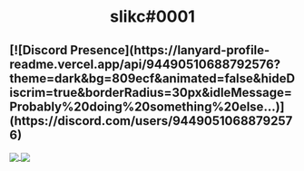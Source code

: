 <h1 align="center">
slikc#0001
</h1>

<h2>
[![Discord Presence](https://lanyard-profile-readme.vercel.app/api/94490510688792576?theme=dark&bg=809ecf&animated=false&hideDiscrim=true&borderRadius=30px&idleMessage=Probably%20doing%20something%20else...)](https://discord.com/users/94490510688792576)
</h2>

<a href="https://github.com/slikc/slikc">
  <img align="center" src="https://github-readme-stats.vercel.app/api?username=slikc&count_private=true&show_icons=true&theme=synthwave" />
</a>
<a href="https://github.com/slikc/slikc">
  <img align="center" src="https://github-readme-stats.vercel.app/api/top-langs/?username=slikc&theme=synthwave" />
</a>



